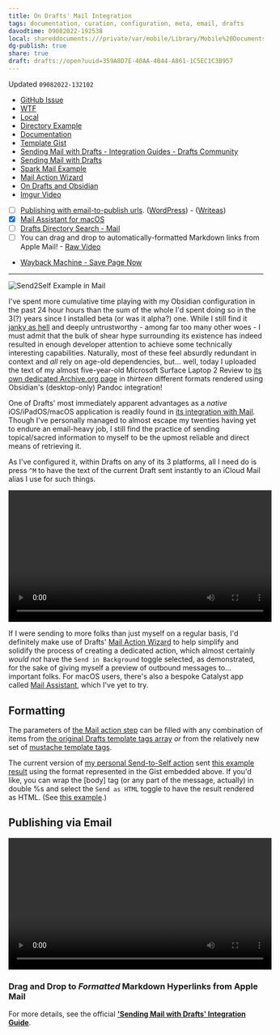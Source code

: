 ```yaml
---
title: On Drafts' Mail Integration
tags: documentation, curation, configuration, meta, email, drafts
davodtime: 09082022-192538
local: shareddocuments:///private/var/mobile/Library/Mobile%20Documents/iCloud~md~obsidian/Documents/OBSHIDDIAN/drafts/359A8D7E-40AA-4B44-A861-1C5EC1C3B957.md
dg-publish: true
share: true
draft: drafts://open?uuid=359A8D7E-40AA-4B44-A861-1C5EC1C3B957
---
```

Updated `09082022-132102`

- [GitHub Issue](https://github.com/extratone/drafts/issues/88)
- [WTF](https://davidblue.wtf/drafts/359A8D7E-40AA-4B44-A861-1C5EC1C3B957.html)
- [Local](shareddocuments:///private/var/mobile/Library/Mobile%20Documents/com~apple~CloudDocs/Written/359A8D7E-40AA-4B44-A861-1C5EC1C3B957.md)
- [Directory Example](https://directory.getdrafts.com/a/1wR)
- [Documentation](https://docs.getdrafts.com/docs/actions/steps/system#mail)
- [Template Gist](https://gist.github.com/extratone/8cc2cd8cc7b8e95a80f9e60b5fe71bd4)
- [Sending Mail with Drafts - Integration Guides - Drafts Community](https://forums.getdrafts.com/t/sending-mail-with-drafts/3597)
- [Sending Mail with Drafts](drafts://open?uuid=03B85CC3-501F-42DB-AD82-112C9DD713E8)
- [Spark Mail Example](https://app.sparkmailapp.com/web-share/GFZ2OLZskkVOrDVslliHP_H7lalF_81dS00IvpJv)
- [Mail Action Wizard](https://tools.getdrafts.com/wizards/mail)
- [On Drafts and Obsidian](drafts://open?uuid=56EED87E-678E-4248-8E94-31650615C69A)
- [Imgur Video](https://imgur.com/gallery/INqF20r)
- [ ] [Publishing with email-to-publish urls](https://write.as/chaff/drafts-mail-example). ([WordPress](https://wordpress.com/support/post-by-email/)) - ([Writeas](https://howto.write.as/publish-via-email))
- [x] [Mail Assistant for macOS](https://docs.getdrafts.com/misc/mail-assistant)
- [ ] [Drafts Directory Search - Mail](https://actions.getdrafts.com/search?utf8=✓&q=mail)
- [ ] You can drag and drop to automatically-formatted Markdown links from Apple Mail! - [Raw Video](https://user-images.githubusercontent.com/43663476/189246053-c53d970a-a6ea-48da-8878-116d0abf2a2b.MOV)
- [Wayback Machine - Save Page Now](message://%3C20220908232838.1912DB0010B@st11p00im-smtpin011.me.com%3E)

---

![Send2Self Example in Mail](https://user-images.githubusercontent.com/43663476/189065881-56ddbc72-f397-4fe3-be57-e409668427fe.png)

I've spent more cumulative time playing with my Obsidian configuration in the past 24 hour hours than the sum of the whole I'd spent doing so in the 3(?) years since I installed beta (or was it alpha?) one. While I still find it [janky as hell](https://youtu.be/Q8vkBuYJOz8) and deeply untrustworthy - among far too many other woes - I must admit that the bulk of shear hype surrounding its existence has indeed resulted in enough developer attention to achieve some technically interesting capabilities. Naturally, most of these feel absurdly redundant in context and *all* rely on age-old dependencies, but... well, today I uploaded the text of my almost five-year-old Microsoft Surface Laptop 2 Review to [its own dedicated Archive.org page](https://archive.org/details/microsoft-surface-laptop-2) in *thirteen* different formats rendered using Obsidian's (desktop-only) Pandoc integration!



One of Drafts' most immediately apparent advantages as a *native* iOS/iPadOS/macOS application is readily found in [its integration with Mail](https://docs.getdrafts.com/docs/actions/steps/system#mail). Though I've personally managed to almost escape my twenties having yet to endure an email-heavy job, I still find the practice of sending topical/sacred information to myself to be the upmost reliable and direct means of retrieving it.

As I've configured it, within Drafts on any of its 3 platforms, all I need do is press `^M` to have the text of the current Draft sent instantly to an iCloud Mail alias I use for such things. 

<video controls width="520" height=auto>
  <source src="https://user-images.githubusercontent.com/43663476/189148302-688897be-b837-4f94-b5ea-c89972516c5a.MOV">
</video>

If I were sending to more folks than just myself on a regular basis, I'd definitely make use of Drafts' [Mail Action Wizard](https://tools.getdrafts.com/wizards/mail) to help simplify and solidify the process of creating a dedicated action, which almost certainly *would not* have the `Send in Background` toggle selected, as demonstrated, for the sake of giving myself a preview of outbound messages to... important folks. For macOS users, there's also a bespoke Catalyst app called [Mail Assistant](https://docs.getdrafts.com/misc/mail-assistant), which I've yet to try.

## Formatting

The parameters of [the Mail action step](https://docs.getdrafts.com/docs/actions/steps/system#mail) can be filled with any combination of items from [the original Drafts template tags array](https://docs.getdrafts.com/docs/actions/templates/drafts-templates) *or* from the relatively new set of [mustache template tags](https://docs.getdrafts.com/docs/actions/templates/mustache.html).

<script src="https://gist.github.com/extratone/8cc2cd8cc7b8e95a80f9e60b5fe71bd4.js"></script>

The current version of [my personal Send-to-Self action](https://directory.getdrafts.com/a/1wR) sent [this example result](https://app.sparkmailapp.com/web-share/GFZ2OLZskkVOrDVslliHP_H7lalF_81dS00IvpJv) using the format represented in the Gist embedded above. If you'd like, you can wrap the [body] tag (or any part of the message, actually) in double %s and select the `Send as HTML` toggle to have the result rendered as HTML. (See [this example](https://app.sparkmailapp.com/web-share/elWlx8eNRiw1nWICBT5p7eGcTs5XZsFO6-JuM1n1).)

## Publishing via Email

<video controls width="520" height=auto>
  <source src="https://user-images.githubusercontent.com/43663476/189246053-c53d970a-a6ea-48da-8878-116d0abf2a2b.MOV">
</video>

### Drag and Drop to *Formatted* Markdown Hyperlinks from Apple Mail

For more details, see the official [**'Sending Mail with Drafts' Integration Guide**](https://forums.getdrafts.com/t/sending-mail-with-drafts/3597).

